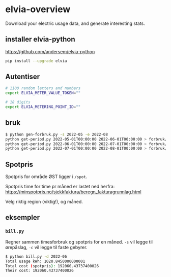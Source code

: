 # elvia-overview

Download your electric usage data, and generate interesting stats.

## installer elvia-python

<https://github.com/andersem/elvia-python>

```bash
pip install --upgrade elvia
```

## Autentiser

```bash
# 1100 random letters and numbers
export ELVIA_METER_VALUE_TOKEN=""

# 18 digits
export ELVIA_METERING_POINT_ID=""
```

## bruk

```bash
$ python gen-forbruk.py -s 2022-05 -e 2022-08
python get-period.py 2022-05-01T00:00:00 2022-06-01T00:00:00 > forbruk/2022-05.json
python get-period.py 2022-06-01T00:00:00 2022-07-01T00:00:00 > forbruk/2022-06.json
python get-period.py 2022-07-01T00:00:00 2022-08-01T00:00:00 > forbruk/2022-07.json
```

## Spotpris

Spotpris for område ØST ligger i `/spot`.

Spotpris time for time pr måned er lastet ned herfra:
<https://minspotpris.no/sjekkfaktura/beregn_fakturagrunnlag.html>

Velg riktig region (viktig!), og måned. 

## eksempler

### `bill.py`

Regner sammen timesforbruk og spotpris for en måned. `-s` vil legge til ørepåslag, `-c` vil legge til faste gebyrer.

```bash
$ python bill.py -d 2022-06
Total usage kWh: 1020.8450000000001
Total cost (spotpris): 192060.43737400026
Their cost: 192060.43737400026
```

